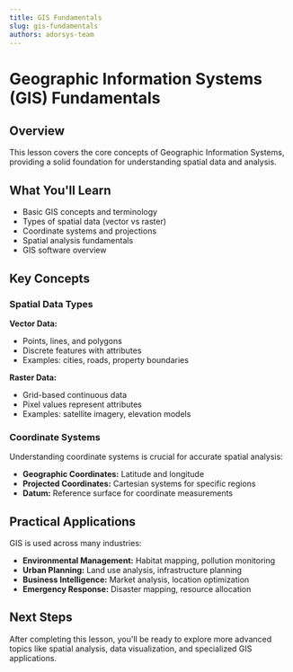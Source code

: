 ```yaml
---
title: GIS Fundamentals
slug: gis-fundamentals
authors: adorsys-team
---
```


# Geographic Information Systems (GIS) Fundamentals

## Overview

This lesson covers the core concepts of Geographic Information Systems, providing a solid foundation for understanding spatial data and analysis.

## What You'll Learn

- Basic GIS concepts and terminology
- Types of spatial data (vector vs raster)
- Coordinate systems and projections
- Spatial analysis fundamentals
- GIS software overview

## Key Concepts

### Spatial Data Types

**Vector Data:**
- Points, lines, and polygons
- Discrete features with attributes
- Examples: cities, roads, property boundaries

**Raster Data:**
- Grid-based continuous data
- Pixel values represent attributes
- Examples: satellite imagery, elevation models

### Coordinate Systems

Understanding coordinate systems is crucial for accurate spatial analysis:

- **Geographic Coordinates:** Latitude and longitude
- **Projected Coordinates:** Cartesian systems for specific regions
- **Datum:** Reference surface for coordinate measurements

## Practical Applications

GIS is used across many industries:

- **Environmental Management:** Habitat mapping, pollution monitoring
- **Urban Planning:** Land use analysis, infrastructure planning
- **Business Intelligence:** Market analysis, location optimization
- **Emergency Response:** Disaster mapping, resource allocation

## Next Steps

After completing this lesson, you'll be ready to explore more advanced topics like spatial analysis, data visualization, and specialized GIS applications. 